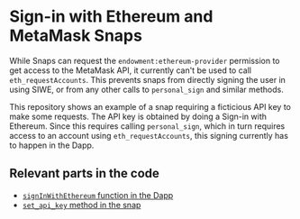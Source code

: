 # Sign-in with Ethereum and MetaMask Snaps

While Snaps can request the `endowment:ethereum-provider` permission to get access to the MetaMask API, it currently can't be used to call `eth_requestAccounts`. This prevents snaps from directly signing the user in using SIWE, or from any other calls to `personal_sign` and similar methods.

This repository shows an example of a snap requiring a ficticious API key to make some requests. The API key is obtained by doing a Sign-in with Ethereum. Since this requires calling `personal_sign`, which in turn requires access to an account using `eth_requestAccounts`, this signing currently has to happen in the Dapp.

## Relevant parts in the code

- [`signInWithEthereum` function in the Dapp](packages/site/src/utils/snap.ts#L65)
- [`set_api_key` method in the snap](packages/snap/src/index.ts#L54)